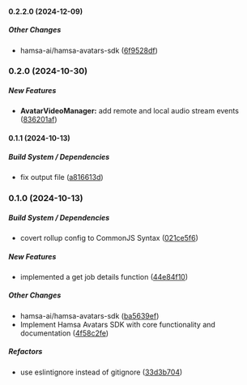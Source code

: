 #### 0.2.2.0 (2024-12-09)

##### Other Changes

* hamsa-ai/hamsa-avatars-sdk ([6f9528df](https://github.com/hamsa-ai/avatars-sdk/commit/6f9528dffb8c0e90173bd7012bf3362e1ca37051))

### 0.2.0 (2024-10-30)

##### New Features

* **AvatarVideoManager:**  add remote and local audio stream events ([836201af](https://github.com/hamsa-ai/avatars-sdk/commit/836201af2f1b1f1a133f0ac4eda638b8a30e01d9))

#### 0.1.1 (2024-10-13)

##### Build System / Dependencies

* fix output file ([a816613d](https://github.com/hamsa-ai/avatars-sdk/commit/a816613d7d490aa428d53563635979cb39209c2c))

### 0.1.0 (2024-10-13)

##### Build System / Dependencies

* covert rollup config to CommonJS Syntax ([021ce5f6](https://github.com/hamsa-ai/avatars-sdk/commit/021ce5f661cd967c8aaa62d5a6528346e60bd8ae))

##### New Features

* implemented a get job details function ([44e84f10](https://github.com/hamsa-ai/avatars-sdk/commit/44e84f103edf2d4131888c4b86bd6a2fea60a3b5))

##### Other Changes

* hamsa-ai/hamsa-avatars-sdk ([ba5639ef](https://github.com/hamsa-ai/avatars-sdk/commit/ba5639ef5e5a2067cd046a75f9234931a00bc5c2))
* Implement Hamsa Avatars SDK with core functionality and documentation ([4f58c2fe](https://github.com/hamsa-ai/avatars-sdk/commit/4f58c2feeca1fb0f329e412c5fd894314ddf0cf8))

##### Refactors

* use eslintignore instead of gitignore ([33d3b704](https://github.com/hamsa-ai/avatars-sdk/commit/33d3b704f51eef9e09a5155d3db6d2e1d59e75c9))
